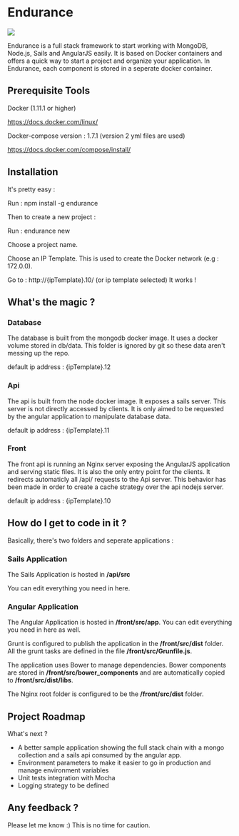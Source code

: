 # Endurance

![](https://brainstomping.files.wordpress.com/2015/03/2001-monolith-interstellar-tars.jpg)

Endurance is a full stack framework to start working with MongoDB, Node.js, Sails and AngularJS easily. It is based on Docker containers and offers a quick way to start a project and organize your application. In Endurance, each component is stored in a seperate docker container.

## Prerequisite Tools

Docker (1.11.1 or higher)

https://docs.docker.com/linux/


Docker-compose version : 1.7.1 (version 2 yml files are used)

https://docs.docker.com/compose/install/

## Installation

It's pretty easy :

Run : npm install -g endurance

Then to create a new project : 

Run : endurance new

Choose a project name.

Choose an IP Template. This is used to create the Docker network (e.g : 172.0.0).

Go to : http://{ipTemplate}.10/ (or ip template selected)  It works !

## What's the magic ?

### Database

The database is built from the mongodb docker image. It uses a docker volume stored in db/data. This folder is ignored by git so these data aren't messing up the repo.

default ip address : {ipTemplate}.12

### Api

The api is built from the node docker image. It exposes a sails server. This server is not directly accessed by clients. It is only aimed to be requested by the angular application to manipulate database data.

default ip address : {ipTemplate}.11

### Front

The front api is running an Nginx server exposing the AngularJS application and serving static files. It is also the only entry point for the clients. It redirects automaticly all /api/ requests to the Api server. This behavior has been made in order to create a cache strategy over the api nodejs server.

default ip address : {ipTemplate}.10

## How do I get to code in it ?

Basically, there's two folders and seperate applications :

### Sails Application

The Sails Application is hosted in **/api/src**

You can edit everything you need in here.

### Angular Application

The Angular Application is hosted in **/front/src/app**. You can edit everything you need in here as well.

Grunt is configured to publish the application in the **/front/src/dist** folder. All the grunt tasks are defined in the file **/front/src/Grunfile.js**.

The application uses Bower to manage dependencies. Bower components are stored in **/front/src/bower_components** and are automatically copied to **/front/src/dist/libs**.

The Nginx root folder is configured to be the **/front/src/dist** folder.

## Project Roadmap

What's next ?

- A better sample application showing the full stack chain with a mongo collection and a sails api consumed by the angular app.
- Environment parameters to make it easier to go in production and manage environment variables
- Unit tests integration with Mocha
- Logging strategy to be defined

## Any feedback ?

Please let me know :) This is no time for caution.
